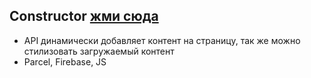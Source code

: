 ## Constructor [жми сюда](https://javascript-constructor-f174f.web.app/)

- API динамически добавляет контент на страницу, так же можно стилизовать загружаемый контент
- Parcel, Firebase, JS
